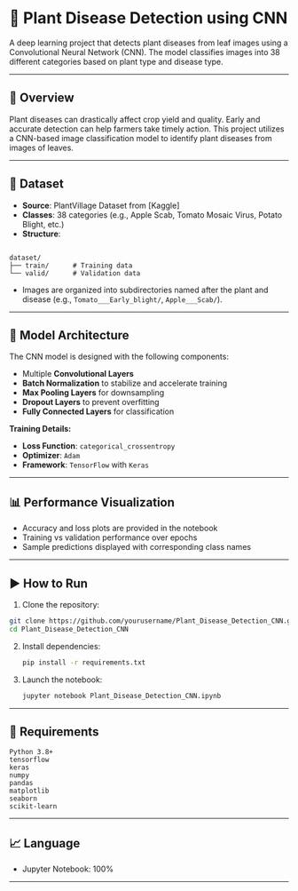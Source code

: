 # 🌿 Plant Disease Detection using CNN

A deep learning project that detects plant diseases from leaf images using a Convolutional Neural Network (CNN). The model classifies images into 38 different categories based on plant type and disease type.

---

## 📌 Overview

Plant diseases can drastically affect crop yield and quality. Early and accurate detection can help farmers take timely action. This project utilizes a CNN-based image classification model to identify plant diseases from images of leaves.

---

## 📂 Dataset

- **Source**: PlantVillage Dataset from [Kaggle]
- **Classes**: 38 categories (e.g., Apple Scab, Tomato Mosaic Virus, Potato Blight, etc.)
- **Structure**:
```

dataset/
├── train/      # Training data
└── valid/      # Validation data

````
- Images are organized into subdirectories named after the plant and disease (e.g., `Tomato___Early_blight/`, `Apple___Scab/`).

---

## 🧠 Model Architecture

The CNN model is designed with the following components:

- Multiple **Convolutional Layers**
- **Batch Normalization** to stabilize and accelerate training
- **Max Pooling Layers** for downsampling
- **Dropout Layers** to prevent overfitting
- **Fully Connected Layers** for classification

**Training Details:**
- **Loss Function**: `categorical_crossentropy`
- **Optimizer**: `Adam`
- **Framework**: `TensorFlow` with `Keras`

---

## 📊 Performance Visualization

- Accuracy and loss plots are provided in the notebook
- Training vs validation performance over epochs
- Sample predictions displayed with corresponding class names

---

## ▶️ How to Run

1. Clone the repository:
 ```bash
 git clone https://github.com/yourusername/Plant_Disease_Detection_CNN.git
 cd Plant_Disease_Detection_CNN
````

2. Install dependencies:

   ```bash
   pip install -r requirements.txt
   ```

3. Launch the notebook:

   ```bash
   jupyter notebook Plant_Disease_Detection_CNN.ipynb
   ```

---

## 🧰 Requirements

```text
Python 3.8+
tensorflow
keras
numpy
pandas
matplotlib
seaborn
scikit-learn
```


---

## 📈 Language

* Jupyter Notebook: 100%

---

